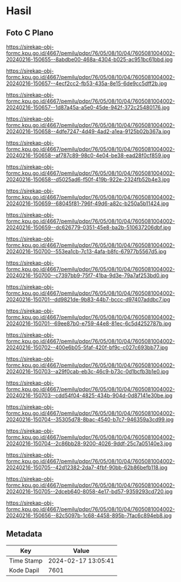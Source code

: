 # Hasil

## Foto C Plano

https://sirekap-obj-formc.kpu.go.id/4667/pemilu/pdpr/76/05/08/10/04/7605081004002-20240216-150655--8abdbe00-468a-4304-b025-ac951bc61bbd.jpg

https://sirekap-obj-formc.kpu.go.id/4667/pemilu/pdpr/76/05/08/10/04/7605081004002-20240216-150657--4ecf2cc2-fb53-435a-8e15-6de9cc5dff2b.jpg

https://sirekap-obj-formc.kpu.go.id/4667/pemilu/pdpr/76/05/08/10/04/7605081004002-20240216-150657--1d87a45a-a5e0-45de-942f-372c25480176.jpg

https://sirekap-obj-formc.kpu.go.id/4667/pemilu/pdpr/76/05/08/10/04/7605081004002-20240216-150658--4dfe7247-4d49-4ad2-a1ea-9125b02b367a.jpg

https://sirekap-obj-formc.kpu.go.id/4667/pemilu/pdpr/76/05/08/10/04/7605081004002-20240216-150658--af787c89-98c0-4e04-be38-ead28f0cf859.jpg

https://sirekap-obj-formc.kpu.go.id/4667/pemilu/pdpr/76/05/08/10/04/7605081004002-20240216-150658--d5025ad6-f50f-419b-922e-2324fb52b4e3.jpg

https://sirekap-obj-formc.kpu.go.id/4667/pemilu/pdpr/76/05/08/10/04/7605081004002-20240216-150659--68045f81-796f-49d6-a82c-b250a5b11424.jpg

https://sirekap-obj-formc.kpu.go.id/4667/pemilu/pdpr/76/05/08/10/04/7605081004002-20240216-150659--dc626779-0351-45e8-ba2b-510637206dbf.jpg

https://sirekap-obj-formc.kpu.go.id/4667/pemilu/pdpr/76/05/08/10/04/7605081004002-20240216-150700--553ea1cb-7c13-4afa-b8fc-67977b5567d5.jpg

https://sirekap-obj-formc.kpu.go.id/4667/pemilu/pdpr/76/05/08/10/04/7605081004002-20240216-150700--c7397bb9-75f7-41ba-9d3e-79a7af253bd0.jpg

https://sirekap-obj-formc.kpu.go.id/4667/pemilu/pdpr/76/05/08/10/04/7605081004002-20240216-150701--dd9821de-9b83-44b7-bccc-d97407addbc7.jpg

https://sirekap-obj-formc.kpu.go.id/4667/pemilu/pdpr/76/05/08/10/04/7605081004002-20240216-150701--69ee87b0-e759-44e8-81ec-6c5d4252787b.jpg

https://sirekap-obj-formc.kpu.go.id/4667/pemilu/pdpr/76/05/08/10/04/7605081004002-20240216-150702--400e6b05-5faf-420f-bf9c-c027c693bb77.jpg

https://sirekap-obj-formc.kpu.go.id/4667/pemilu/pdpr/76/05/08/10/04/7605081004002-20240216-150703--a29f0cab-eb3c-46c9-b73c-0d1bcfb3b1e0.jpg

https://sirekap-obj-formc.kpu.go.id/4667/pemilu/pdpr/76/05/08/10/04/7605081004002-20240216-150703--cdd54f04-4825-434b-904d-0d87141e30be.jpg

https://sirekap-obj-formc.kpu.go.id/4667/pemilu/pdpr/76/05/08/10/04/7605081004002-20240216-150704--35305d78-8bac-4540-b7c7-946359a3cd99.jpg

https://sirekap-obj-formc.kpu.go.id/4667/pemilu/pdpr/76/05/08/10/04/7605081004002-20240216-150704--2c86bb28-9200-4026-9ddf-25c7a05140e3.jpg

https://sirekap-obj-formc.kpu.go.id/4667/pemilu/pdpr/76/05/08/10/04/7605081004002-20240216-150705--42d12382-2da7-4fbf-90bb-62b86befb118.jpg

https://sirekap-obj-formc.kpu.go.id/4667/pemilu/pdpr/76/05/08/10/04/7605081004002-20240216-150705--2dceb640-8058-4e17-bd57-9359293cd720.jpg

https://sirekap-obj-formc.kpu.go.id/4667/pemilu/pdpr/76/05/08/10/04/7605081004002-20240216-150656--82c5097b-1c68-4458-895b-7fac6c894eb8.jpg


## Metadata

| Key        | Value               |
| ---------- | ------------------- |
| Time Stamp | 2024-02-17 13:05:41 |
| Kode Dapil | 7601                |



